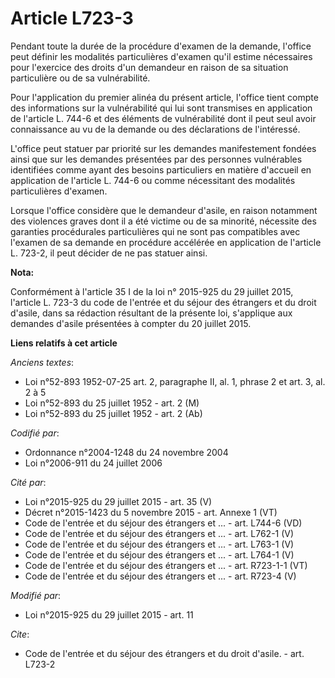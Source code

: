 # Article L723-3

Pendant toute la durée de la procédure d'examen de la demande, l'office peut définir les modalités particulières d'examen
qu'il estime nécessaires pour l'exercice des droits d'un demandeur en raison de sa situation particulière ou de sa
vulnérabilité. 

Pour l'application du premier alinéa du présent article, l'office tient compte des informations sur la vulnérabilité qui lui
sont transmises en application de l'article L. 744-6 et des éléments de vulnérabilité dont il peut seul avoir connaissance au
vu de la demande ou des déclarations de l'intéressé. 

L'office peut statuer par priorité sur les demandes manifestement fondées ainsi que sur les demandes présentées par des
personnes vulnérables identifiées comme ayant des besoins particuliers en matière d'accueil en application de l'article L.
744-6 ou comme nécessitant des modalités particulières d'examen. 

Lorsque l'office considère que le demandeur d'asile, en raison notamment des violences graves dont il a été victime ou de sa
minorité, nécessite des garanties procédurales particulières qui ne sont pas compatibles avec l'examen de sa demande en
procédure accélérée en application de l'article L. 723-2, il peut décider de ne pas statuer ainsi.

**Nota:**

Conformément à l'article 35 I de la loi n° 2015-925 du 29 juillet 2015, l'article L. 723-3 du code de l'entrée et du séjour
des étrangers et du droit d'asile, dans sa rédaction résultant de la présente loi, s'applique aux demandes d'asile présentées
à compter du 20 juillet 2015.

**Liens relatifs à cet article**

_Anciens textes_:

  - Loi n°52-893 1952-07-25 art. 2, paragraphe II, al. 1, phrase 2 et art. 3, al. 2 à 5
  - Loi n°52-893 du 25 juillet 1952 - art. 2 (M)
  - Loi n°52-893 du 25 juillet 1952 - art. 2 (Ab)

_Codifié par_:

  - Ordonnance n°2004-1248 du 24 novembre 2004
  - Loi n°2006-911 du 24 juillet 2006

_Cité par_:

  - Loi n°2015-925 du 29 juillet 2015 - art. 35 (V)
  - Décret n°2015-1423 du 5 novembre 2015 - art. Annexe 1 (VT)
  - Code de l'entrée et du séjour des étrangers et ... - art. L744-6 (VD)
  - Code de l'entrée et du séjour des étrangers et ... - art. L762-1 (V)
  - Code de l'entrée et du séjour des étrangers et ... - art. L763-1 (V)
  - Code de l'entrée et du séjour des étrangers et ... - art. L764-1 (V)
  - Code de l'entrée et du séjour des étrangers et ... - art. R723-1-1 (VT)
  - Code de l'entrée et du séjour des étrangers et ... - art. R723-4 (V)

_Modifié par_:

  - Loi n°2015-925 du 29 juillet 2015 - art. 11

_Cite_:

  - Code de l'entrée et du séjour des étrangers et du droit d'asile. - art. L723-2
